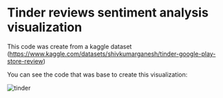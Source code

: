 # Tinder reviews sentiment analysis visualization

This code was create from a kaggle dataset (https://www.kaggle.com/datasets/shivkumarganesh/tinder-google-play-store-review)

You can see the code that was base to create this visualization:

![tinder](https://user-images.githubusercontent.com/103512497/162978373-63194751-4f27-4116-b326-f8a84ec2ae38.png)
